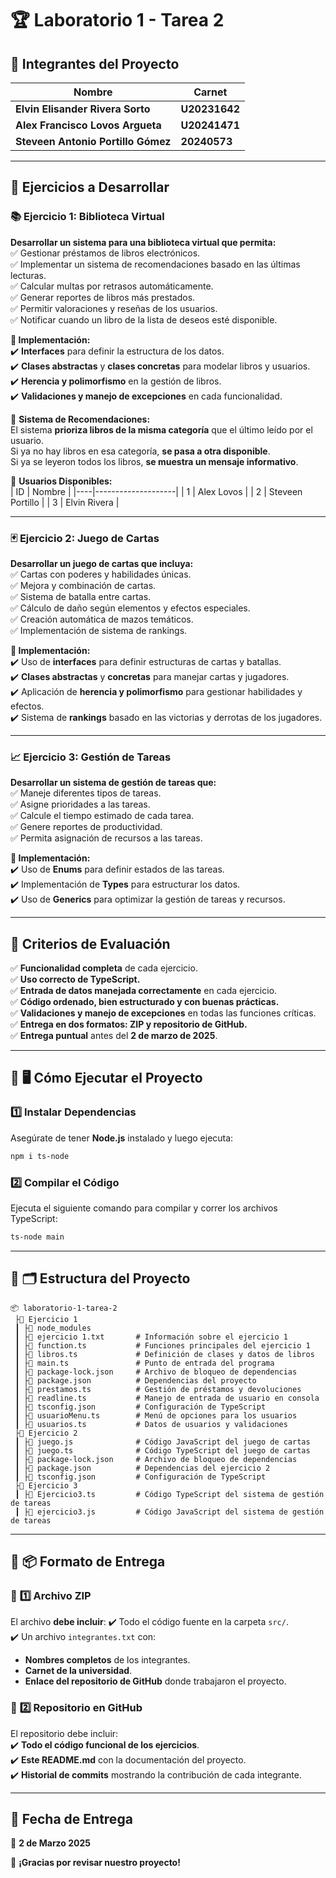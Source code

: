 # 🏆 Laboratorio 1 - Tarea 2

## 📌 Integrantes del Proyecto
| Nombre                              | Carnet      |
|-------------------------------------|------------|
| **Elvin Elisander Rivera Sorto**    | **U20231642** |
| **Alex Francisco Lovos Argueta**    | **U20241471** |
| **Steveen Antonio Portillo Gómez**  | **20240573** |

---

## 📌 Ejercicios a Desarrollar

### **📚 Ejercicio 1: Biblioteca Virtual**
**Desarrollar un sistema para una biblioteca virtual que permita:**  
✅ Gestionar préstamos de libros electrónicos.  
✅ Implementar un sistema de recomendaciones basado en las últimas lecturas.  
✅ Calcular multas por retrasos automáticamente.  
✅ Generar reportes de libros más prestados.  
✅ Permitir valoraciones y reseñas de los usuarios.  
✅ Notificar cuando un libro de la lista de deseos esté disponible.  

**📌 Implementación:**  
✔️ **Interfaces** para definir la estructura de los datos.  
✔️ **Clases abstractas** y **clases concretas** para modelar libros y usuarios.  
✔️ **Herencia y polimorfismo** en la gestión de libros.  
✔️ **Validaciones y manejo de excepciones** en cada funcionalidad.  

📌 **Sistema de Recomendaciones:**  
El sistema **prioriza libros de la misma categoría** que el último leído por el usuario.  
Si ya no hay libros en esa categoría, **se pasa a otra disponible**.  
Si ya se leyeron todos los libros, **se muestra un mensaje informativo**.  

📌 **Usuarios Disponibles:**  
| ID | Nombre             |
|----|--------------------|
| 1  | Alex Lovos        |
| 2  | Steveen Portillo  |
| 3  | Elvin Rivera      |

---

### **🃏 Ejercicio 2: Juego de Cartas**

**Desarrollar un juego de cartas que incluya:**  
✅ Cartas con poderes y habilidades únicas.  
✅ Mejora y combinación de cartas.  
✅ Sistema de batalla entre cartas.  
✅ Cálculo de daño según elementos y efectos especiales.  
✅ Creación automática de mazos temáticos.  
✅ Implementación de sistema de rankings.  

**📌 Implementación:**  
✔️ Uso de **interfaces** para definir estructuras de cartas y batallas.  
✔️ **Clases abstractas** y **concretas** para manejar cartas y jugadores.  
✔️ Aplicación de **herencia y polimorfismo** para gestionar habilidades y efectos.  
✔️ Sistema de **rankings** basado en las victorias y derrotas de los jugadores.  

---

### **📈 Ejercicio 3: Gestión de Tareas**

**Desarrollar un sistema de gestión de tareas que:**  
✅ Maneje diferentes tipos de tareas.  
✅ Asigne prioridades a las tareas.  
✅ Calcule el tiempo estimado de cada tarea.  
✅ Genere reportes de productividad.  
✅ Permita asignación de recursos a las tareas.  

**📌 Implementación:**  
✔️ Uso de **Enums** para definir estados de las tareas.  
✔️ Implementación de **Types** para estructurar los datos.  
✔️ Uso de **Generics** para optimizar la gestión de tareas y recursos.  

---

## 📌 Criterios de Evaluación

✅ **Funcionalidad completa** de cada ejercicio.  
✅ **Uso correcto de TypeScript.**  
✅ **Entrada de datos manejada correctamente** en cada ejercicio.  
✅ **Código ordenado, bien estructurado y con buenas prácticas.**  
✅ **Validaciones y manejo de excepciones** en todas las funciones críticas.  
✅ **Entrega en dos formatos: ZIP y repositorio de GitHub.**  
✅ **Entrega puntual** antes del **2 de marzo de 2025**.  

---

## 📌 🖥️ Cómo Ejecutar el Proyecto

### **1️⃣ Instalar Dependencias**
Asegúrate de tener **Node.js** instalado y luego ejecuta:  

```bash
npm i ts-node
```

### **2️⃣ Compilar el Código**
Ejecuta el siguiente comando para compilar y correr los archivos TypeScript:  

```bash
ts-node main 
```

---

## 📌 🗂️ Estructura del Proyecto
```
📦 laboratorio-1-tarea-2
 ├📂 Ejercicio 1
 ┃ ├📂 node_modules
 ┃ ├📄 ejercicio 1.txt       # Información sobre el ejercicio 1
 ┃ ├📄 function.ts           # Funciones principales del ejercicio 1
 ┃ ├📄 libros.ts             # Definición de clases y datos de libros
 ┃ ├📄 main.ts               # Punto de entrada del programa
 ┃ ├📄 package-lock.json     # Archivo de bloqueo de dependencias
 ┃ ├📄 package.json          # Dependencias del proyecto
 ┃ ├📄 prestamos.ts          # Gestión de préstamos y devoluciones
 ┃ ├📄 readline.ts           # Manejo de entrada de usuario en consola
 ┃ ├📄 tsconfig.json         # Configuración de TypeScript
 ┃ ├📄 usuarioMenu.ts        # Menú de opciones para los usuarios
 ┃ ├📄 usuarios.ts           # Datos de usuarios y validaciones
 ├📂 Ejercicio 2
 ┃ ├📄 juego.js              # Código JavaScript del juego de cartas
 ┃ ├📄 juego.ts              # Código TypeScript del juego de cartas
 ┃ ├📄 package-lock.json     # Archivo de bloqueo de dependencias
 ┃ ├📄 package.json          # Dependencias del ejercicio 2
 ┃ ├📄 tsconfig.json         # Configuración de TypeScript
 ├📂 Ejercicio 3
 ┃ ├📄 Ejercicio3.ts         # Código TypeScript del sistema de gestión de tareas
 ┃ ├📄 ejercicio3.js         # Código JavaScript del sistema de gestión de tareas

```

---

## 📌 📦 Formato de Entrega

### 📌 **1️⃣ Archivo ZIP**
El archivo **debe incluir**:
✔️ Todo el código fuente en la carpeta `src/`.  
✔️ Un archivo `integrantes.txt` con:  
   - **Nombres completos** de los integrantes.  
   - **Carnet de la universidad**.  
   - **Enlace del repositorio de GitHub** donde trabajaron el proyecto.  

### 📌 **2️⃣ Repositorio en GitHub**
El repositorio debe incluir:  
✔️ **Todo el código funcional de los ejercicios**.  
✔️ **Este README.md** con la documentación del proyecto.  
✔️ **Historial de commits** mostrando la contribución de cada integrante.  

---

## 📅 **Fecha de Entrega**
📌 **2 de Marzo 2025**  

🚀 **¡Gracias por revisar nuestro proyecto!**  
